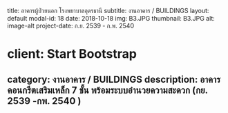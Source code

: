 ---
---
title: อาคารผู้ป่วยนอก โรงพยาบาลอุดรธานี
subtitle: งานอาคาร / BUILDINGS
layout: default
modal-id: 18
date: 2018-10-18
img: B3.JPG
thumbnail: B3.JPG
alt: image-alt
project-date: ก.ย. 2539 - ก.พ. 2540
# client: Start Bootstrap
category: งานอาคาร / BUILDINGS
description: อาคารคอนกรีตเสริมเหล็ก 7 ชั้น พร้อมระบบอำนวยความสะดวก  (กย. 2539 -กพ. 2540 )
---